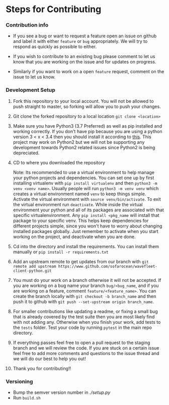 # Steps for Contributing


### Contribution info
- If you see a bug or want to request a feature open an issue on github
    and label it with either `feature` or `bug` appropriately. We will try 
    to respond as quickly as possible to either. 
    
- If you wish to contribute to an existing bug please comment to let us know 
    that you are working on the issue and for updates on progress.
    
- Similarly if you want to work on a open `feature` request, comment on the issue
    to let us know.

### Development Setup
1. Fork this repository to your local account. You will not be allowed to push straight to 
    master, so forking will allow you to push your changes. 

2. Git clone the forked repository to a local location
    `git clone <location>`

2. Make sure you have Python3 (3.7 Preferred) as well as pip 
    installed and working correctly. If you don't have pip because you are using 
    a python version 3 < x < 3.4 then you should install it according to [this](https://pip.pypa.io/en/stable/installing/).
    This project may work on Python2 but we will not be supporting any development towards Python2 related issues
    since Python2 is being depreciated.

3. CD to where you downloaded the repository

   Note: Its recommended to use a virtual environment to help manage your python projects and 
    dependencies. You can set one up by first installing virtualenv with `pip install virtualenv`
    and then `python3 -m venv <venv name>`. Usually people will run `python3 -m venv venv` which 
    creates a virtual environment named `venv` to keep things simple. Activate the virtual environment
    with `source venv/bin/activate`. To exit the virtual environment run `deactivate`. While inside the 
    virtual environment your python and all of its packages are associated with that specific virtualenvironment.
    Any `pip install <pkg_name` will install that package to your specific venv. This helps keep dependencies 
    for different projects simple, since you won't have to worry about changing installed packages globally.
    Just remember to activate when you start working on the project, and deactivate when you are done.
    
4. Cd into the directory and install the requirements. You can install them manually or `pip install -r requirements.txt`

5. Add an upstream remote to get updates from our branch with `git remote add upstream https://www.github.com/sofarocean/wavefleet-client-python.git`

6. You must do your work on a branch otherwise it will not be accepted. If you are working on a bug name your branch `bug/<bug_name`,
    and if you are working on a feature, comment `feature/<feature_name>`. You can create the branch locally with 
    `git checkout -b branch_name` and then push it to github with `git push --set-upstream origin branch_name`.

7.  For smaller contributions like updating a readme,
    or fixing a small bug that is already covered by the test suite then you are most likely find with not adding any.
    Otherwise when you finish your work, add tests to the `tests` folder. Test your code by running `pytest` in the main 
    repo directory.
    
8. If everything passes feel free to open a pull request to the staging branch and we will review the code. If you are stuck on a certain issue
    feel free to add more comments and questions to the issue thread and we will do our best to help you out!
    
9. Thank you for contributing!!

### Versioning  
- Bump the semver version number in *./setup.py*
- Run `build.sh`
